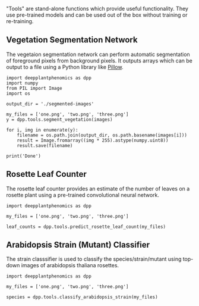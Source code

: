 "Tools" are stand-alone functions which provide useful functionality. They use pre-trained models and can be used out of the box without training or re-training.

## Vegetation Segmentation Network

The vegetaion segmentation network can perform automatic segmentation of foreground pixels from background pixels. It outputs arrays which can be output to a file using a Python library like [Pillow](https://python-pillow.org/).

```
import deepplantphenomics as dpp
import numpy
from PIL import Image
import os

output_dir = './segmented-images'

my_files = ['one.png', 'two.png', 'three.png']
y = dpp.tools.segment_vegetation(images)

for i, img in enumerate(y):
    filename = os.path.join(output_dir, os.path.basename(images[i]))
    result = Image.fromarray((img * 255).astype(numpy.uint8))
    result.save(filename)

print('Done')
```

## Rosette Leaf Counter

The rosette leaf counter provides an estimate of the number of leaves on a rosette plant using a pre-trained convolutional neural network.

```
import deepplantphenomics as dpp

my_files = ['one.png', 'two.png', 'three.png']

leaf_counts = dpp.tools.predict_rosette_leaf_count(my_files)
```

## Arabidopsis Strain (Mutant) Classifier

The strain classsifier is used to classify the species/strain/mutant using top-down images of arabidopsis thaliana rosettes.

```
import deepplantphenomics as dpp

my_files = ['one.png', 'two.png', 'three.png']

species = dpp.tools.classify_arabidopsis_strain(my_files)
```